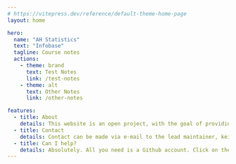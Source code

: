 ```yaml
---
# https://vitepress.dev/reference/default-theme-home-page
layout: home

hero:
  name: "AH Statistics"
  text: "Infobase"
  tagline: Course notes
  actions:
    - theme: brand
      text: Test Notes
      link: /test-notes
    - theme: alt
      text: Other Notes
      link: /other-notes

features:
  - title: About
    details: This website is an open project, with the goal of providing study notes for thoes studying SQA's Advanced Higher Statistics course. This website is completely free and open source. All files are avaliable on GitHub.
  - title: Contact
    details: Contact can be made via e-mail to the lead maintainer, keith@mckenzie.page. 
  - title: Can I help?
    details: Absolutely. All you need is a Github account. Click on the Github icon on this website, and fork the repository. After that, you will have your own version of the website. You can make changes, and make a pull request. If we like it, we will accept the changes.
---
```


